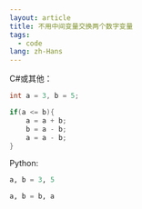 ```yaml
---
layout: article
title: 不用中间变量交换两个数字变量
tags:
  - code
lang: zh-Hans
---
```


<!--more-->

C#或其他：  
```java
int a = 3, b = 5;

if(a <= b){
    a = a + b;
    b = a - b;
    a = a - b;
}
```

Python:  
```python
a, b = 3, 5

a, b = b, a
```